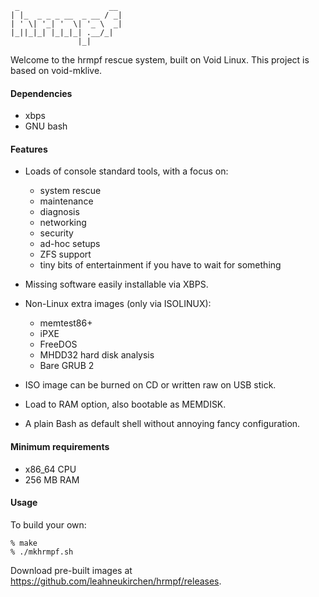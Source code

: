      _                    __ 
    | |_  _ _ _ __  _ __ / _|
    | ' \| '_| '  \| '_ \  _|
    |_||_|_| |_|_|_| .__/_|
                   |_|       

Welcome to the hrmpf rescue system, built on Void Linux.
This project is based on void-mklive.

#### Dependencies

* xbps
* GNU bash

#### Features

* Loads of console standard tools, with a focus on:
   * system rescue
   * maintenance
   * diagnosis
   * networking
   * security
   * ad-hoc setups
   * ZFS support
   * tiny bits of entertainment if you have to wait for something

* Missing software easily installable via XBPS.

* Non-Linux extra images (only via ISOLINUX):
   * memtest86+
   * iPXE
   * FreeDOS
   * MHDD32 hard disk analysis
   * Bare GRUB 2

* ISO image can be burned on CD or written raw on USB stick.

* Load to RAM option, also bootable as MEMDISK.

* A plain Bash as default shell without annoying fancy configuration.

#### Minimum requirements

* x86_64 CPU
* 256 MB RAM

#### Usage

To build your own:

    % make
    % ./mkhrmpf.sh

Download pre-built images at
<https://github.com/leahneukirchen/hrmpf/releases>.

